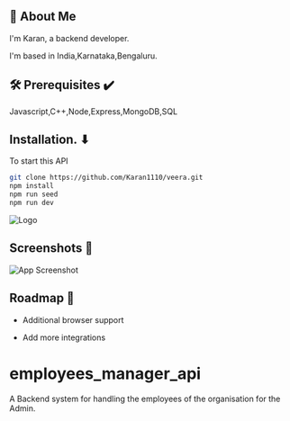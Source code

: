 
## 🚀 About Me
I'm Karan, a backend developer.

I'm based in India,Karnataka,Bengaluru.





## 🛠 Prerequisites ✔
Javascript,C++,Node,Express,MongoDB,SQL


## Installation. ⬇

To start this API
```bash
git clone https://github.com/Karan1110/veera.git
npm install
npm run seed
npm run dev
```
    
![Logo](./iCon)


## Screenshots 🔲

![App Screenshot]()


## Roadmap 🚗

- Additional browser support

- Add more integrations


# employees_manager_api
A Backend system for handling the employees of the organisation for the Admin.
